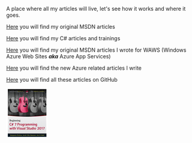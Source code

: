 

A place where all my articles will live, let's see how it works and where it goes.

[Here](msdn/) you will find my original MSDN articles

[Here](csharp/) you will find my C# articles and trainings

[Here](waws/) you will find my original MSDN articles I wrote for WAWS (Windows Azure Web Sites ***aka*** Azure App Services)

[Here](azure/) you will find the new Azure related articles I write 

[Here](https://github.com/benperk/benperk.github.io) you will find all these articles on GitHub

![Figure 1, C# 7 Programming with Visual Studio 2017][FIGURE1]


[FIGURE1]: azure/images/2019/benperk-0001.png "Figure 1, C# 7 Programming with Visual Studio 2017"
